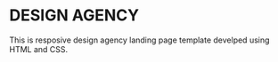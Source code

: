 # DESIGN AGENCY
This is resposive design agency landing page template develped using HTML and CSS.


